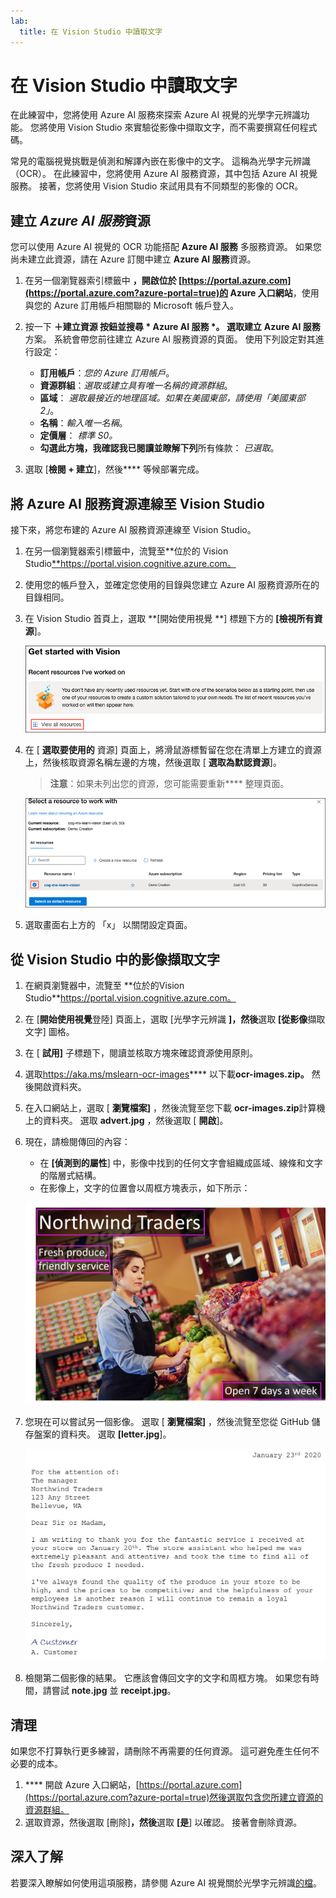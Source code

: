 ```yaml
---
lab:
  title: 在 Vision Studio 中讀取文字
---
```


# 在 Vision Studio 中讀取文字

在此練習中，您將使用 Azure AI 服務來探索 Azure AI 視覺的光學字元辨識功能。 您將使用 Vision Studio 來實驗從影像中擷取文字，而不需要撰寫任何程式碼。

常見的電腦視覺挑戰是偵測和解譯內嵌在影像中的文字。 這稱為光學字元辨識（OCR）。 在此練習中，您將使用 Azure AI 服務資源，其中包括 Azure AI 視覺服務。 接著，您將使用 Vision Studio 來試用具有不同類型的影像的 OCR。

## 建立 *Azure AI 服務*資源

您可以使用 Azure AI 視覺的 OCR 功能搭配 **Azure AI 服務** 多服務資源。 如果您尚未建立此資源，請在 Azure 訂閱中建立 **Azure AI 服務**資源。

1. 在另一個瀏覽器索引標籤中 **，開啟位於 [https://portal.azure.com](https://portal.azure.com?azure-portal=true)的 Azure 入口網站**，使用與您的 Azure 訂用帳戶相關聯的 Microsoft 帳戶登入。

1. 按一下 **＋建立資源 **按鈕並搜尋  * Azure AI 服務 *。 選取**建立** **Azure AI 服務**方案。 系統會帶您前往建立 Azure AI 服務資源的頁面。 使用下列設定對其進行設定：
    - **訂用帳戶**：*您的 Azure 訂用帳戶*。
    - **資源群組**：*選取或建立具有唯一名稱的資源群組*。
    - **區域**： *選取最接近的地理區域。如果在美國東部，請使用「美國東部 2」*。
    - **名稱**：*輸入唯一名稱*。
    - **定價層**： *標準 S0。*
    - **勾選此方塊，我確認我已閱讀並瞭解下列**所有條款： *已選取*。

1. 選取 [**檢閱 + 建立**]，然後**** 等候部署完成。

## 將 Azure AI 服務資源連線至 Vision Studio

接下來，將您布建的 Azure AI 服務資源連線至 Vision Studio。

1. 在另一個瀏覽器索引標籤中，流覽至**位於的 Vision Studio[**](https://portal.vision.cognitive.azure.com?azure-portal=true)https://portal.vision.cognitive.azure.com。

1. 使用您的帳戶登入，並確定您使用的目錄與您建立 Azure AI 服務資源所在的目錄相同。

1. 在 Vision Studio 首頁上，選取 **[開始使用視覺 **] 標題下方的 **[檢視所有資源**]。

    ![在 Vision Studio 中開始使用視覺下，[檢視所有資源] 連結會反白顯示。](./media/analyze-images-vision/vision-resources.png)

1. 在 [ **選取要使用的** 資源] 頁面上，將滑鼠游標暫留在您在清單上方建立的資源上，然後核取資源名稱左邊的方塊，然後選取 [ **選取為默認資源**]。

    > **注意**：如果未列出您的資源，您可能需要重新**** 整理頁面。

    ![[選取要使用的資源] 對話框會顯示為醒目提示並核取 cog-ms-learn-vision-SUFFIX 認知服務資源。 [選取為預設資源] 按鈕會反白顯示。](./media/analyze-images-vision/default-resource.png)

1. 選取畫面右上方的 「x」 以關閉設定頁面。

## 從 Vision Studio 中的影像擷取文字
    
1. 在網頁瀏覽器中，流覽至 **位於的Vision Studio[](https://portal.vision.cognitive.azure.com?azure-portal=true)**https://portal.vision.cognitive.azure.com。

1. 在 [**開始使用視覺**登陸] 頁面上，選取 [光學字元辨識 **]，然後**選取 **[從影像**擷取文字] 圖格。

1. 在 [ **試用]** 子標題下，閱讀並核取方塊來確認資源使用原則。  

1. 選取[](https://aka.ms/mslearn-ocr-images)https://aka.ms/mslearn-ocr-images**** 以下載**ocr-images.zip。** 然後開啟資料夾。

1. 在入口網站上，選取 [ **瀏覽檔案]** ，然後流覽至您下載 **ocr-images.zip**計算機上的資料夾。 選取 **advert.jpg** ，然後選取 [ **開啟**]。

1. 現在，請檢閱傳回的內容：
    - 在 **[偵測到的屬性**] 中，影像中找到的任何文字會組織成區域、線條和文字的階層式結構。
    - 在影像上，文字的位置會以周框方塊表示，如下所示：

    ![所概述影像中文字的影像。](media/read-text-computer-vision/advert-bounding-boxes.jpg)

1. 您現在可以嘗試另一個影像。 選取 [ **瀏覽檔案]** ，然後流覽至您從 GitHub 儲存盤案的資料夾。 選取 **[letter.jpg**]。

    ![打字信的影像。](media/read-text-computer-vision/letter.jpg)

1. 檢閱第二個影像的結果。 它應該會傳回文字的文字和周框方塊。 如果您有時間，請嘗試 **note.jpg** 並 **receipt.jpg**。

## 清理

如果您不打算執行更多練習，請刪除不再需要的任何資源。 這可避免產生任何不必要的成本。

1. **** 開啟 Azure 入口網站，[https://portal.azure.com](https://portal.azure.com?azure-portal=true)然後選取包含您所建立資源的資源群組。
1. 選取資源，然後選取 [刪除]**，然後**選取 **[是**] 以確認。 接著會刪除資源。

## 深入了解

若要深入瞭解如何使用這項服務，請參閱 Azure AI 視覺關於光學字元辨識[的檔](https://learn.microsoft.com/azure/ai-services/computer-vision/overview-ocr)。

